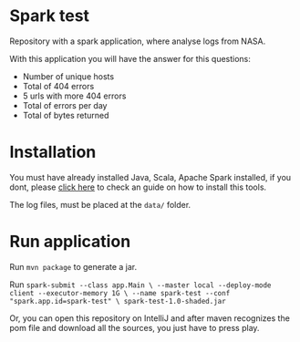 # Spark test

Repository with a spark application, where analyse logs from NASA.

With this application you will have the answer for this questions:

- Number of unique hosts
- Total of 404 errors
- 5 urls with more 404 errors
- Total of errors per day
- Total of bytes returned

# Installation

You must have already installed Java, Scala, Apache Spark installed, if you dont, please [click here](https://intellipaat.com/blog/tutorial/spark-tutorial/downloading-spark-and-getting-started/) to check an guide on how to install this tools.

The log files, must be placed at the `data/` folder.

# Run application

Run `mvn package` to generate a jar.

Run `spark-submit --class app.Main \
     --master local --deploy-mode client --executor-memory 1G \
     --name spark-test --conf "spark.app.id=spark-test" \
     spark-test-1.0-shaded.jar`
     
Or, you can open this repository on IntelliJ and after maven recognizes the pom file and download all the sources, you just have to press play.
